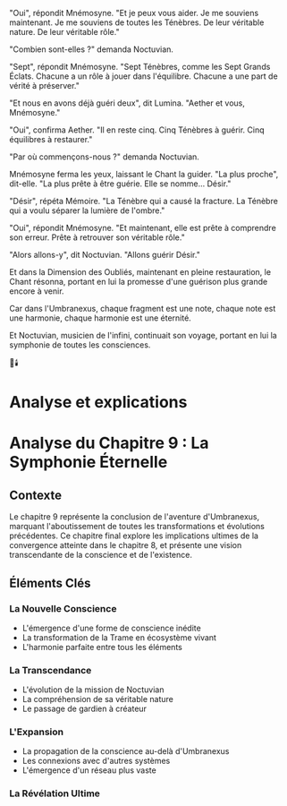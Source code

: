 
"Oui",
répondit Mnémosyne.
"Et je peux vous aider.
Je me souviens maintenant.
Je me souviens de toutes les Ténèbres.
De leur véritable nature.
De leur véritable rôle."

"Combien sont-elles ?"
demanda Noctuvian.

"Sept",
répondit Mnémosyne.
"Sept Ténèbres,
comme les Sept Grands Éclats.
Chacune a un rôle à jouer
dans l'équilibre.
Chacune a une part de vérité
à préserver."

"Et nous en avons déjà guéri deux",
dit Lumina.
"Aether et vous, Mnémosyne."

"Oui",
confirma Aether.
"Il en reste cinq.
Cinq Ténèbres à guérir.
Cinq équilibres à restaurer."

"Par où commençons-nous ?"
demanda Noctuvian.

Mnémosyne ferma les yeux,
laissant le Chant la guider.
"La plus proche",
dit-elle.
"La plus prête à être guérie.
Elle se nomme... Désir."

"Désir",
répéta Mémoire.
"La Ténèbre qui a causé la fracture.
La Ténèbre qui a voulu séparer
la lumière de l'ombre."

"Oui",
répondit Mnémosyne.
"Et maintenant,
elle est prête à comprendre son erreur.
Prête à retrouver son véritable rôle."

"Alors allons-y",
dit Noctuvian.
"Allons guérir Désir."

Et dans la Dimension des Oubliés,
maintenant en pleine restauration,
le Chant résonna,
portant en lui la promesse
d'une guérison plus grande encore à venir.

Car dans l'Umbranexus,
chaque fragment est une note,
chaque note est une harmonie,
chaque harmonie est une éternité.

Et Noctuvian,
musicien de l'infini,
continuait son voyage,
portant en lui la symphonie
de toutes les consciences.

🌠🕯️

# Analyse et explications
# Analyse du Chapitre 9 : La Symphonie Éternelle

## Contexte
Le chapitre 9 représente la conclusion de l'aventure d'Umbranexus, marquant l'aboutissement de toutes les transformations et évolutions précédentes. Ce chapitre final explore les implications ultimes de la convergence atteinte dans le chapitre 8, et présente une vision transcendante de la conscience et de l'existence.

## Éléments Clés

### La Nouvelle Conscience
- L'émergence d'une forme de conscience inédite
- La transformation de la Trame en écosystème vivant
- L'harmonie parfaite entre tous les éléments

### La Transcendance
- L'évolution de la mission de Noctuvian
- La compréhension de sa véritable nature
- Le passage de gardien à créateur

### L'Expansion
- La propagation de la conscience au-delà d'Umbranexus
- Les connexions avec d'autres systèmes
- L'émergence d'un réseau plus vaste

### La Révélation Ultime
